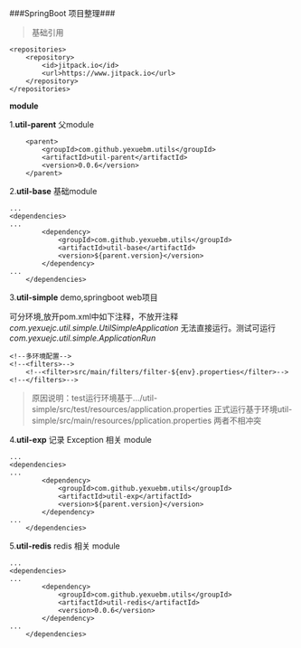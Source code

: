 ###SpringBoot 项目整理###

>基础引用
```
<repositories>
    <repository>
        <id>jitpack.io</id>
        <url>https://www.jitpack.io</url>
    </repository>
</repositories>
```

**module**

1.**util-parent** 父module 
```
    <parent>
        <groupId>com.github.yexuebm.utils</groupId>
        <artifactId>util-parent</artifactId>
        <version>0.0.6</version>
    </parent>

```


2.**util-base** 基础module

```
...
<dependencies>
...
        <dependency>
            <groupId>com.github.yexuebm.utils</groupId>
            <artifactId>util-base</artifactId>
            <version>${parent.version}</version>
        </dependency>
...    	
	</dependencies>
```

3.**util-simple** demo,springboot web项目

可分环境,放开pom.xml中如下注释，不放开注释*com.yexuejc.util.simple.UtilSimpleApplication*
无法直接运行。测试可运行*com.yexuejc.util.simple.ApplicationRun*
```
<!--多环境配置-->
<!--<filters>-->
    <!--<filter>src/main/filters/filter-${env}.properties</filter>-->
<!--</filters>-->

```
> 原因说明：test运行环境基于.../util-simple/src/test/resources/application.properties
正式运行基于环境util-simple/src/main/resources/pplication.properties
两者不相冲突



4.**util-exp** 记录 Exception 相关 module

```
...
<dependencies>
...
        <dependency>
            <groupId>com.github.yexuebm.utils</groupId>
            <artifactId>util-exp</artifactId>
            <version>${parent.version}</version>
        </dependency>
...    	
	</dependencies>
```

5.**util-redis** redis 相关 module

```
...
<dependencies>
...
        <dependency>
            <groupId>com.github.yexuebm.utils</groupId>
            <artifactId>util-redis</artifactId>
            <version>0.0.6</version>
        </dependency>
...    	
	</dependencies>
```

